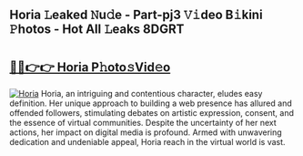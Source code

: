 ## Horia 𝙻eaked 𝙽u𝚍e - Part-pj3 𝚅𝚒deo B𝚒kini 𝙿hotos - Hot All 𝙻eaks 8DGRT

# <h2><a href="http://ld1i6t.urlbe.top/?page=Horia">🔗🔗👉👉 Horia P𝚑oto𝚜Vid𝚎o</a></h2>

[![Horia](https://i.imgur.com/eBuTRDB.gif)](http://ld1i6t.urlbe.top/?page=Horia)
Horia, an intriguing and contentious character, eludes easy definition. Her unique approach to building a web presence has allured and offended followers, stimulating debates on artistic expression, consent, and the essence of virtual communities. Despite the uncertainty of her next actions, her impact on digital media is profound. Armed with unwavering dedication and undeniable appeal, Horia reach in the virtual world is vast.

